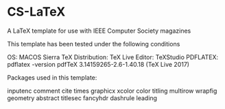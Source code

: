 # CS-LaTeX
A LaTeX template for use with IEEE Computer Society magazines


This template has been tested under the following conditions

OS: MACOS Sierra
TeX Distribution: TeX Live
Editor: TeXStudio
PDFLATEX: pdflatex -version
pdfTeX 3.14159265-2.6-1.40.18 (TeX Live 2017)

Packages used in this template:

inputenc
comment
cite
times
graphicx
xcolor
color
titling
multirow
wrapfig
geometry
abstract
titlesec
fancyhdr
dashrule
leading
